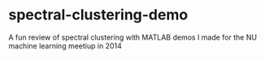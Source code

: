 # spectral-clustering-demo
A fun review of spectral clustering with MATLAB demos I made for the NU machine learning meetiup in 2014
